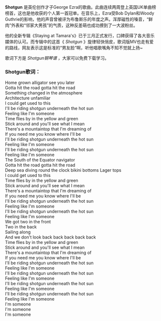 

**Shotgun** 是英伦创作才子George
Ezra的歌曲。此曲连续两周登上英国UK单曲榜榜首，这也是他收获的个人第一首冠单。在音乐上，Ezra受Bob Dylan和Woody
Guthrie的影响，他的声音曾被评为布鲁斯乐的年度之声。浑厚磁性的嗓音，&ldquo;鲜肉&rdquo;外表和&ldquo;邻家大男孩&rdquo;的气质，这种反差萌也成功撩到了一大波粉丝。

他的全新专辑《Staying at Tamara's》已于三月正式发行，口碑获得了各大音乐媒体的认可。而专辑中的这首《 _Shotgun_
》旋律轻快俏皮，歌词版MV也走有爱的路线，网友表示这是标准的“男友脸”啊，听他唱歌嘴角不知不觉就上扬~

歌词下方是 _Shotgun钢琴谱_ ，大家可以免费下载学习。

### Shotgun歌词：

Home grown alligator see you later  
Gotta hit the road gotta hit the road  
Something changed in the atmosphere  
Architecture unfamiliar  
I could get used to this  
I'll be riding shotgun underneath the hot sun  
Feeling like I'm someone  
Time flies by in the yellow and green  
Stick around and you'll see what I mean  
There's a mountaintop that I'm dreaming of  
If you need me you know where I'll be  
I'll be riding shotgun underneath the hot sun  
Feeling like I'm someone  
I'll be riding shotgun underneath the hot sun  
Feeling like I'm someone  
The South of the Equator navigator  
Gotta hit the road gotta hit the road  
Deep sea diving round the clock bikini bottoms Lager tops  
I could get used to this  
Time flies by in the yellow and green  
Stick around and you'll see what I mean  
There's a mountaintop that I'm dreaming of  
If you need me you know where I'll be  
I'll be riding shotgun underneath the hot sun  
Feeling like I'm someone  
I'll be riding shotgun underneath the hot sun  
Feeling like I'm someone  
We got two in the front  
Two in the back  
Sailing along  
And we don't look back back back back back  
Time flies by in the yellow and green  
Stick around and you'll see what I mean  
There's a mountaintop that I'm dreaming of  
If you need me you know where I'll be  
I'll be riding shotgun underneath the hot sun  
Feeling like I'm someone  
I'll be riding shotgun underneath the hot sun  
Feeling like I'm someone  
I'll be riding shotgun underneath the hot sun  
Feeling like I'm someone  
I'll be riding shotgun underneath the hot sun  
Feeling like I'm someone  
I'm someone  
I'm someone  
I'm someone

